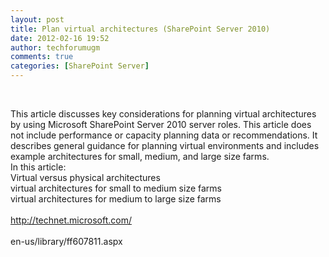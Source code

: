 ```yaml
---
layout: post
title: Plan virtual architectures (SharePoint Server 2010)
date: 2012-02-16 19:52
author: techforumugm
comments: true
categories: [SharePoint Server]
---
```

<span class="userContent"><span class="userContent"></span></span><br /><span class="userContent"><span class="userContent"><div class="text_exposed_root text_exposed"><span>This article discusses key considerations for planning virtual architectures by using Microsoft SharePoint Server 2010 server roles. This article does not include performance or capacity planning data or recommendations. It describes general guidance for planning virtual environments and includes example architectures for small, medium, and large size farms.<br /> In this article:<br /> Virtual versus physical architectures<br /> virtual architectures for small to medium size farms</span></div><div class="text_exposed_root text_exposed"><span>virtual architectures for medium to large size farms</span><br /><br /><a href="http://technet.microsoft.com/en-us/library/ff607811.aspx" rel="nofollow nofollow" target="_blank"><span>http://technet.microsoft.com/</span></a></div></span></span><br /><span class="word_break"></span>en-us/library/ff607811.aspx
